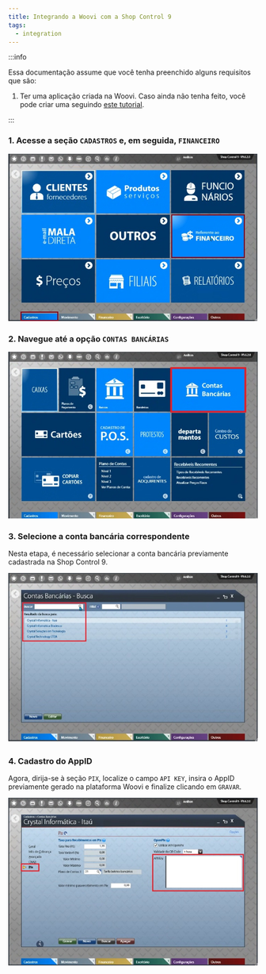 ```yaml
---
title: Integrando a Woovi com a Shop Control 9
tags:
  - integration
---
```


:::info

Essa documentação assume que você tenha preenchido alguns requisitos que são:

1. Ter uma aplicação criada na Woovi. Caso ainda não tenha feito, você pode criar uma seguindo [este tutorial](../apis/api-getting-started.md).

:::

### 1. Acesse a seção `CADASTROS` e, em seguida, `FINANCEIRO`

![Shop9 register page](./__assets__/slide1-shop9.png)

### 2. Navegue até a opção `CONTAS BANCÁRIAS`

![Shop9 financial page](./__assets__/slide2-shop9.png)

### 3. Selecione a conta bancária correspondente

Nesta etapa, é necessário selecionar a conta bancária previamente cadastrada na Shop Control 9.

![Shop9 Banck Account page](./__assets__/slide3-shop9.png)

### 4. Cadastro do AppID

Agora, dirija-se à seção `PIX`, localize o campo `API KEY`, insira o AppID previamente gerado na plataforma Woovi e finalize clicando em `GRAVAR`.

![Shop9 pix api page](./__assets__/slide4-shop9.png)